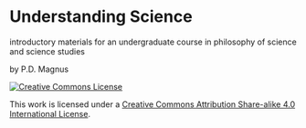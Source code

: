 # Understanding Science
introductory materials for an undergraduate course in philosophy of science and science studies

by P.D. Magnus


[![Creative Commons License](https://i.creativecommons.org/l/by-sa/4.0/88x31.png)](http://creativecommons.org/licenses/by-sa/4.0/)

This work is licensed under a [Creative Commons Attribution Share-alike 4.0 International License](http://creativecommons.org/licenses/by-sa/4.0/).

